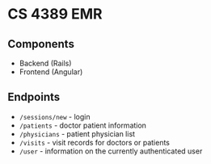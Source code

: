 # CS 4389 EMR

## Components

* Backend (Rails)
* Frontend (Angular)

## Endpoints

* `/sessions/new` - login
* `/patients` - doctor patient information
* `/physicians` - patient physician list
* `/visits` - visit records for doctors or patients
* `/user` - information on the currently authenticated user
